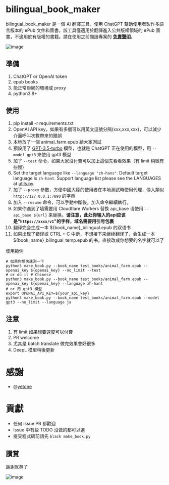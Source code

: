 # bilingual_book_maker

bilingual_book_maker 是一個 AI 翻譯工具，使用 ChatGPT 幫助使用者製作多語言版本的 ePub 文件和圖書。該工具僅適用於翻譯進入公共版權領域的 ePub 圖書，不適用於有版權的書籍。請在使用之前閱讀專案的 **[免責聲明](./disclaimer.md)**。

![image](https://user-images.githubusercontent.com/15976103/222317531-a05317c5-4eee-49de-95cd-04063d9539d9.png)


## 準備

1. ChatGPT or OpenAI token
2. epub books
3. 能正常聯網的環境或 proxy
4. python3.8+


## 使用

1. pip install -r requirements.txt
2. OpenAI API key，如果有多個可以用英文逗號分隔(xxx,xxx,xxx)，可以減少介面呼叫次數帶來的錯誤
3. 本地放了一個 animal_farm.epub 給大家測試
4. 預設用了 [GPT-3.5-turbo](https://openai.com/blog/introducing-chatgpt-and-whisper-apis) 模型，也就是 ChatGPT 正在使用的模型，用 `--model gpt3` 來使用 gpt3 模型
5. 加了 `--test` 命令，如果大家沒付費可以加上這個先看看效果（有 limit 稍微有些慢）
6. Set the target language like `--language "zh-hans"`. Default target language is `zh-hant`. Support language list please see the LANGUAGES at [utils.py](./book_maker/utils.py).
7. 加了 `--proxy` 參數，方便中國大陸的使用者在本地測試時使用代理，傳入類似 `http://127.0.0.1:7890` 的字串
8. 加入 `--resume` 命令，可以手動中斷後，加入命令繼續執行。
9. 如果你遇到了墙需要用 Cloudflare Workers 替换 api_base 请使用 `--api_base ${url}` 来替换。**请注意，此处你输入的api应该是"`https://xxxx/v1`"的字样，域名需要用引号包裹**
10. 翻译完会生成一本 ${book_name}_bilingual.epub 的双语书
10. 如果出现了错误或 CTRL + C 中断，不想接下来继续翻译了，会生成一本 ${book_name}_bilingual_temp.epub 的书，直接改成你想要的名字就可以了

使用範例

```shell
# 如果你想快速測一下
python3 make_book.py --book_name test_books/animal_farm.epub --openai_key ${openai_key} --no_limit --test
# or do it # Chinese
python3 make_book.py --book_name test_books/animal_farm.epub --openai_key ${openai_key} --language zh-hant
# or 用 gpt3 模型
export OPENAI_API_KEY=${your_api_key}
python3 make_book.py --book_name test_books/animal_farm.epub --model gpt3 --no_limit --language ja
```

## 注意

1. 有 limit 如果想要速度可以付費
2. PR welcome
3. 尤其是 batch translate 做完效果會好很多
4. DeepL 模型稍後更新

# 感謝

- @[yetone](https://github.com/yetone)

# 貢獻

- 任何 issue PR 都歡迎
- Issue 中有些 TODO 沒做的都可以選
- 提交程式碼前請先 `black make_book.py`

## 讚賞

謝謝就夠了

![image](https://user-images.githubusercontent.com/15976103/222407199-1ed8930c-13a8-402b-9993-aaac8ee84744.png)
